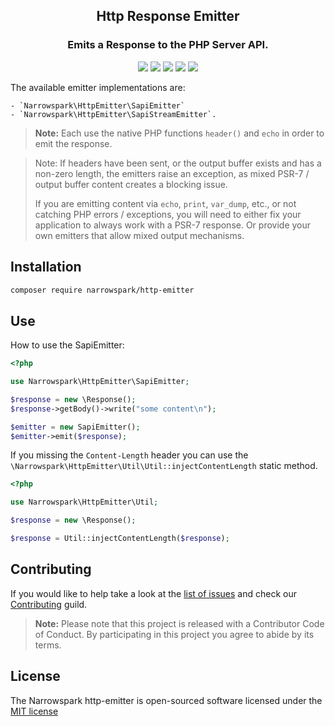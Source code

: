 <h2 align="center">Http Response Emitter</h2>
<h3 align="center">Emits a Response to the PHP Server API.</h3>
<p align="center">
    <a href="https://github.com/narrowspark/http-emitter/releases"><img src="https://img.shields.io/packagist/v/narrowspark/http-emitter.svg?style=flat-square"></a>
    <a href="https://php.net/"><img src="https://img.shields.io/badge/php-%5E7.1.0-8892BF.svg?style=flat-square"></a>
    <a href="https://travis-ci.org/narrowspark/http-emitter"><img src="https://img.shields.io/travis/rust-lang/rust/master.svg?style=flat-square"></a>
    <a href="https://codecov.io/gh/narrowspark/http-emitter"><img src="https://img.shields.io/codecov/c/github/narrowspark/http-emitter/master.svg?style=flat-square"></a>
    <a href="https://opensource.org/licenses/MIT"><img src="https://img.shields.io/badge/license-MIT-brightgreen.svg?style=flat-square"></a>
</p>

The available emitter implementations are:

    - `Narrowspark\HttpEmitter\SapiEmitter`
    - `Narrowspark\HttpEmitter\SapiStreamEmitter`.
> **Note:** Each use the native PHP functions `header()` and ```echo``` in order to emit the response.

> Note: If headers have been sent, or the output buffer exists and has a non-zero length, the emitters raise an exception, as mixed PSR-7 / output buffer content creates a blocking issue.
>
> If you are emitting content via `echo`, `print`, `var_dump`, etc., or not catching PHP errors / exceptions, you will need to either fix your application to always work with a PSR-7 response.
> Or provide your own emitters that allow mixed output mechanisms.

Installation
------------

```bash
composer require narrowspark/http-emitter
```

Use
------------

How to use the SapiEmitter:

```php
<?php

use Narrowspark\HttpEmitter\SapiEmitter;

$response = new \Response();
$response->getBody()->write("some content\n");

$emitter = new SapiEmitter();
$emitter->emit($response);
```

If you missing the ```Content-Length``` header you can use the `\Narrowspark\HttpEmitter\Util\Util::injectContentLength` static method.

```php
<?php

use Narrowspark\HttpEmitter\Util;

$response = new \Response();

$response = Util::injectContentLength($response);
``` 

Contributing
------------

If you would like to help take a look at the [list of issues](https://github.com/narrowspark/http-emitter/issues) and check our [Contributing](CONTRIBUTING.md) guild.

> **Note:** Please note that this project is released with a Contributor Code of Conduct. By participating in this project you agree to abide by its terms.

License
---------------

The Narrowspark http-emitter is open-sourced software licensed under the [MIT license](https://opensource.org/licenses/MIT)
